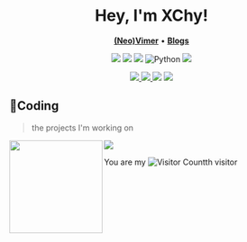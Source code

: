 <!--
**XChy/XChy** is a ✨ _special_ ✨ repository because its `README.md` (this file) appears on your GitHub profile.
- 🔭 I’m currently working on ...
- 🌱 I’m currently learning ...
- 👯 I’m looking to collaborate on ...
- 🤔 I’m looking for help with ...
- 💬 Ask me about ...
- 📫 How to reach me: ...
- 😄 Pronouns: ...
- ⚡ Fun fact: ...
![Repo Card](https://github-readme-stats.vercel.app/api/pin/?username=XChy&repo=topological-value-in-graph)
![My stats](https://github-readme-stats.vercel.app/api?username=XChy1&show_icons=true&icon_color=CE1D2D&text_color=718096&bg_color=ffffff&hide_title=true)
Awesome githuber
- https://github.com/XChy/XSharp
- https://github.com/XChy/XEL
-->

<h1 align="center">
  Hey, I'm XChy!
</h1>

<!-- 
<div align="center">
    <img height="150" src="images/rock-rock-rock.gif" alt="gif with funny random cat say thank you." />
</div>
-->

<p align="center">
    <b><a href="https://github.com/neovim/neovim">(Neo)Vimer</a></b>
    •
    <b><a href="https://blog.xchy.org">Blogs</a></b>
</p>

<p align="center">
    <img src="https://img.shields.io/badge/c-d07f4f.svg?&style=for-the-badge&logo=c&logoColor=white"/>
    <img src="https://img.shields.io/badge/C%2B%2B-00599C?style=for-the-badge&logo=c%2B%2B&logoColor=white"/>
  <img src="https://img.shields.io/badge/Java-ED8B00?style=for-the-badge&logo=java&logoColor=white"/>
<img src="https://img.shields.io/badge/python-3776AB?style=for-the-badge&logo=python&logoColor=white" alt="Python" />
<img src="https://img.shields.io/badge/lua-2C2D72.svg?&style=for-the-badge&logo=lua&logoColor=white"/>
  
</p>

<p align="center">
    <a href="https://neovim.io/"> <img src="https://img.shields.io/badge/neovim-%2357A143.svg?&style=for-the-badge&logo=neovim&logoColor=white"/> </a>
    <a href="https://ubuntu.com/"> <img src="https://img.shields.io/badge/ubuntu-%231793d1.svg?&style=for-the-badge&logo=ubuntu&logoColor=white"/> </a>
   <img src="https://img.shields.io/badge/GNU%20Bash-4EAA25?style=for-the-badge&logo=GNU%20Bash&logoColor=white"/>
  <img src="https://img.shields.io/badge/GIT-E44C30?style=for-the-badge&logo=git&logoColor=white"/>
</p>

## 🌠Coding
> the projects I'm working on
<!-- ![My stats](https://github-readme-stats.vercel.app/api?username=younger-1&theme=calm&show_icons=true) -->
<!-- ![Top Langs](https://github-readme-stats.vercel.app/api/top-langs/?username=younger-1&hide=html,css,Jupyter+Notebook,ruby,javascript&theme=calm&langs_count=6) -->

<div>
    <img height="165" align="left" src="https://github-readme-stats.vercel.app/api?username=XChy&theme=calm&show_icons=true" />
    <img src="https://github-readme-stats.vercel.app/api/top-langs/?username=XChy&hide=html,css,Jupyter+Notebook,ruby,javascript&theme=calm&langs_count=6&layout=compact" />
</div>


  You are my ![Visitor Count](https://profile-counter.glitch.me/XChy/count.svg)th visitor
